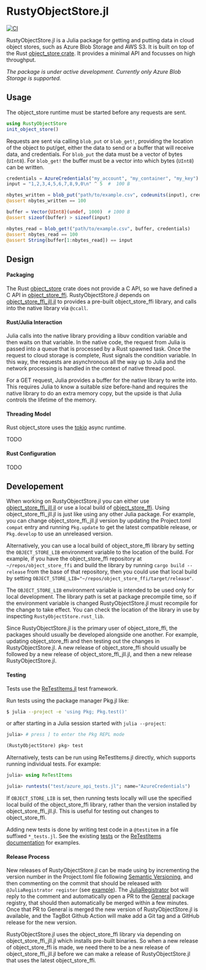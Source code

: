 # RustyObjectStore.jl

[![CI](https://github.com/RelationalAI/RustyObjectStore.jl/actions/workflows/CI.yml/badge.svg)](https://github.com/RelationalAI/RustyObjectStore.jl/actions/workflows/CI.yml)

RustyObjectStore.jl is a Julia package for getting and putting data in cloud object stores,
such as Azure Blob Storage and AWS S3.
It is built on top of the Rust [object_store crate](https://docs.rs/object_store/).
It provides a minimal API and focusses on high throughput.

_The package is under active development. Currently only Azure Blob Storage is supported._

## Usage

The object_store runtime must be started before any requests are sent.

```julia
using RustyObjectStore
init_object_store()
```

Requests are sent via calling `blob_put` or `blob_get!`, providing the location of the object to put/get, either the data to send or a buffer that will receive data, and credentials.
For `blob_put` the data must be a vector of bytes (`UInt8`).
For `blob_get!` the buffer must be a vector into which bytes (`UInt8`) can be written.
```julia
credentials = AzureCredentials("my_account", "my_container", "my_key")
input = "1,2,3,4,5,6,7,8,9,0\n" ^ 5  #  100 B

nbytes_written = blob_put("path/to/example.csv", codeunits(input), credentials)
@assert nbytes_written == 100

buffer = Vector{UInt8}(undef, 1000)  # 1000 B
@assert sizeof(buffer) > sizeof(input)

nbytes_read = blob_get!("path/to/example.csv", buffer, credentials)
@assert nbytes_read == 100
@assert String(buffer[1:nbytes_read]) == input
```

## Design

#### Packaging

The Rust [object_store](https://github.com/apache/arrow-rs/tree/master/object_store) crate does not provide a C API, so we have defined a C API in [object_store_ffi](https://github.com/relationalAI/object_store_ffi).
RustyObjectStore.jl depends on [object_store_ffi_jll.jl](https://github.com/JuliaBinaryWrappers/object_store_ffi_jll.jl) to provides a pre-built object_store_ffi library, and calls into the native library via `@ccall`.

#### Rust/Julia Interaction

Julia calls into the native library providing a libuv condition variable and then waits on that variable.
In the native code, the request from Julia is passed into a queue that is processed by a Rust spawned task.
Once the request to cloud storage is complete, Rust signals the condition variable.
In this way, the requests are asynchronous all the way up to Julia and the network processing is handled in the context of native thread pool.

For a GET request, Julia provides a buffer for the native library to write into.
This requires Julia to know a suitable size before-hand and requires the native library to do an extra memory copy, but the upside is that Julia controls the lifetime of the memory.

#### Threading Model

Rust object_store uses the [tokio](https://docs.rs/tokio) async runtime.

TODO

#### Rust Configuration

TODO

## Developement

When working on RustyObjectStore.jl you can either use [object_store_ffi_jll.jl](https://github.com/JuliaBinaryWrappers/object_store_ffi_jll.jl) or use a local build of [object_store_ffi](https://github.com/relationalAI/object_store_ffi).
Using object_store_ffi_jll.jl is just like using any other Julia package.
For example, you can change object_store_ffi_jll.jl version by updating the Project.toml `compat` entry and running `Pkg.update` to get the latest compatible release,
or `Pkg.develop` to use an unreleased version.

Alternatively, you can use a local build of object_store_ffi library by setting the `OBJECT_STORE_LIB` environment variable to the location of the build.
For example, if you have the object_store_ffi repository at `~/repos/object_store_ffi` and build the library by running `cargo build --release` from the base of that repository,
then you could use that local build by setting `OBJECT_STORE_LIB="~/repos/object_store_ffi/target/release"`.

The `OBJECT_STORE_LIB` environment variable is intended to be used only for local development.
The library path is set at package precompile time, so if the environment variable is changed RustyObjectStore.jl must recompile for the change to take effect.
You can check the location of the library in use by inspecting `RustyObjectStore.rust_lib`.

Since RustyObjectStore.jl is the primary user of object_store_ffi, the packages should usually be developed alongside one another.
For example, updating object_store_ffi and then testing out the changes in RustyObjectStore.jl.
A new release of object_store_ffi should usually be followed by a new release of object_store_ffi_jll.jl, and then a new release RustyObjectStore.jl.

#### Testing

Tests use the [ReTestItems.jl](https://github.com/JuliaTesting/ReTestItems.jl) test framework.

Run tests using the package manager Pkg.jl like:
```sh
$ julia --project -e 'using Pkg; Pkg.test()'
```
or after starting in a Julia session started with `julia --project`:
```julia
julia> # press ] to enter the Pkg REPL mode

(RustyObjectStore) pkg> test
```
Alternatively, tests can be run using ReTestItems.jl directly, which supports running individual tests.
For example:
```julia
julia> using ReTestItems

julia> runtests("test/azure_api_tests.jl"; name="AzureCredentials")
```

If `OBJECT_STORE_LIB` is set, then running tests locally will use the specified local build of the object_store_ffi library, rather than the version installed by object_store_ffi_jll.jl.
This is useful for testing out changes to object_store_ffi.

Adding new tests is done by writing test code in a `@testitem` in a file suffixed `*_tests.jl`.
See the existing [tests](./test) or the [ReTestItems documentation](https://github.com/JuliaTesting/ReTestItems.jl/#writing-tests) for examples.

#### Release Process

New releases of RustyObjectStore.jl can be made using by incrementing the version number in the Project.toml file following [Semantic Versioning](semver.org),
and then commenting on the commit that should be released with `@JuliaRegistrator register`
(see [example](https://github.com/RelationalAI/RustyObjectStore.jl/commit/1b1ba5a198e76afe37f75a1d07e701deb818869c#comments)).
The [JuliaRegistrator](https://github.com/JuliaRegistries/Registrator.jl) bot will reply to the comment and automatically open a PR to the [General](https://github.com/JuliaRegistries/General/) package registry, that should then automatically be merged within a few minutes.
Once that PR to General is merged the new version of RustyObjectStore.jl is available, and the TagBot Github Action will make add a Git tag and a GitHub release for the new version.

RustyObjectStore.jl uses the object_store_ffi library via depending on object_store_ffi_jll.jl which installs pre-built binaries.
So when a new release of object_store_ffi is made, we need there to be a new release of object_store_ffi_jll.jl before we can make a release of RustyObjectStore.jl that uses the latest object_store_ffi.
